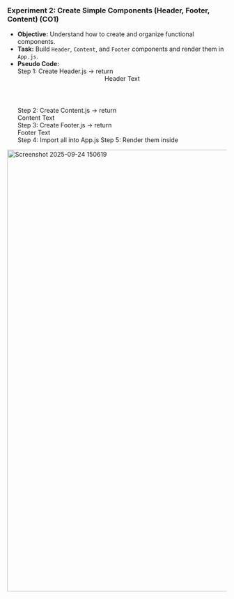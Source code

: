 ### **Experiment 2: Create Simple Components (Header, Footer, Content)** (CO1)  
- **Objective:** Understand how to create and organize functional components.  
- **Task:** Build `Header`, `Content`, and `Footer` components and render them in `App.js`.  
- **Pseudo Code:**  
Step 1: Create Header.js → return <header>Header Text</header>
Step 2: Create Content.js → return <main>Content Text</main>
Step 3: Create Footer.js → return <footer>Footer Text</footer>
Step 4: Import all into App.js
Step 5: Render them inside <div>


<img width="1189" height="1015" alt="Screenshot 2025-09-24 150619" src="https://github.com/user-attachments/assets/c1b8021b-8d64-40ee-8894-5bc5925a0069" />

